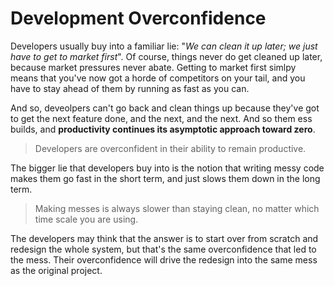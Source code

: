 # Development Overconfidence

Developers usually buy into a familiar lie: "_We can clean it up later; we just have to get to market first_". Of course, things never do get cleaned up later, because market pressures never abate. Getting to market first simlpy means that you've now got a horde of competitors on your tail, and you have to stay ahead of them by running as fast as you can.

And so, deveolpers can't go back and clean things up because they've got to get the next feature done, and the next, and the next. And so them ess builds, and __productivity continues its asymptotic approach toward zero__.

> Developers are overconfident in their ability to remain productive.

The bigger lie that developers buy into is the notion that writing messy code makes them go fast in the short term, and just slows them down in the long term.

> Making messes is always slower than staying clean, no matter which time scale you are using.

The developers may think that the answer is to start over from scratch and redesign the whole system, but that's the same overconfidence that led to the mess. Their overconfidence will drive the redesign into the same mess as the original project.

